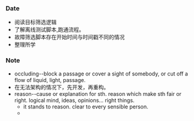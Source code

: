 ### Date
- 阅读目标筛选逻辑
- 了解离线测试脚本,跑通流程。
- 故障筛选脚本存在开始时间与时间戳不同的情况
- 整理所学

### Note
- occluding--block a passage or cover a sight of somebody, or cut off a flow of liquid, light, passage.
- 在无法架构的情况下，先开发，再重构。
- reason--cause or explanation for sth. reason which make sth fair or right. logical mind, ideas, opinions... right things.
	- it stands to reason. clear to every sensible person.
	- 